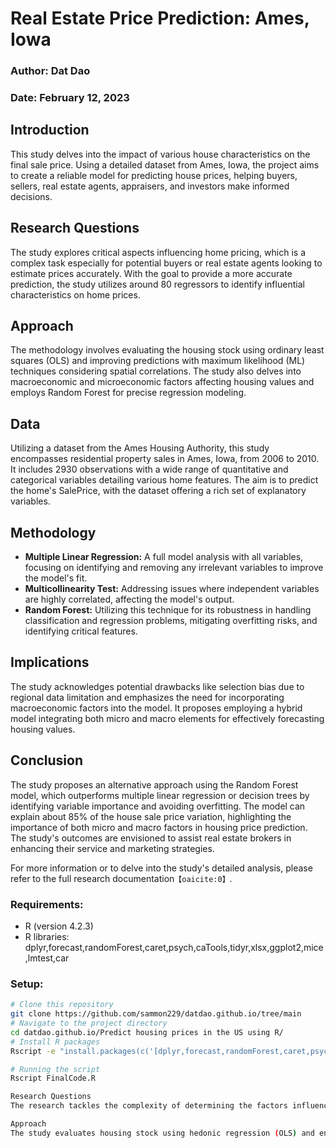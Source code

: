 # Real Estate Price Prediction: Ames, Iowa

### Author: Dat Dao
### Date: February 12, 2023

## Introduction
This study delves into the impact of various house characteristics on the final sale price. Using a detailed dataset from Ames, Iowa, the project aims to create a reliable model for predicting house prices, helping buyers, sellers, real estate agents, appraisers, and investors make informed decisions.

## Research Questions
The study explores critical aspects influencing home pricing, which is a complex task especially for potential buyers or real estate agents looking to estimate prices accurately. With the goal to provide a more accurate prediction, the study utilizes around 80 regressors to identify influential characteristics on home prices.

## Approach
The methodology involves evaluating the housing stock using ordinary least squares (OLS) and improving predictions with maximum likelihood (ML) techniques considering spatial correlations. The study also delves into macroeconomic and microeconomic factors affecting housing values and employs Random Forest for precise regression modeling.

## Data
Utilizing a dataset from the Ames Housing Authority, this study encompasses residential property sales in Ames, Iowa, from 2006 to 2010. It includes 2930 observations with a wide range of quantitative and categorical variables detailing various home features. The aim is to predict the home's SalePrice, with the dataset offering a rich set of explanatory variables.

## Methodology
- **Multiple Linear Regression:** A full model analysis with all variables, focusing on identifying and removing any irrelevant variables to improve the model's fit.
- **Multicollinearity Test:** Addressing issues where independent variables are highly correlated, affecting the model's output.
- **Random Forest:** Utilizing this technique for its robustness in handling classification and regression problems, mitigating overfitting risks, and identifying critical features.

## Implications
The study acknowledges potential drawbacks like selection bias due to regional data limitation and emphasizes the need for incorporating macroeconomic factors into the model. It proposes employing a hybrid model integrating both micro and macro elements for effectively forecasting housing values.

## Conclusion
The study proposes an alternative approach using the Random Forest model, which outperforms multiple linear regression or decision trees by identifying variable importance and avoiding overfitting. The model can explain about 85% of the house sale price variation, highlighting the importance of both micro and macro factors in housing price prediction. The study's outcomes are envisioned to assist real estate brokers in enhancing their service and marketing strategies.

For more information or to delve into the study's detailed analysis, please refer to the full research documentation&#8203;``【oaicite:0】``&#8203;.


### Requirements:
- R (version 4.2.3)
- R libraries: dplyr,forecast,randomForest,caret,psych,caTools,tidyr,xlsx,ggplot2,mice,lmtest,car

### Setup:
```bash
# Clone this repository
git clone https://github.com/sammon229/datdao.github.io/tree/main
# Navigate to the project directory
cd datdao.github.io/Predict housing prices in the US using R/
# Install R packages
Rscript -e "install.packages(c('[dplyr,forecast,randomForest,caret,psych,caTools,tidyr,xlsx,ggplot2,mice,lmtest,car]'))"

# Running the script
Rscript FinalCode.R

Research Questions
The research tackles the complexity of determining the factors influencing house pricing. It utilizes around 80 regressors to discover characteristics impacting home prices, aiming to enhance the accuracy of future property value predictions for potential real estate stakeholders.

Approach
The study evaluates housing stock using hedonic regression (OLS) and enhances it with maximum likelihood (ML) technique considering spatial correlations. It discusses the significance of macroeconomic and microeconomic factors and adopts the Random Forest method for a more accurate predictive model, proven to offer higher accuracy.

